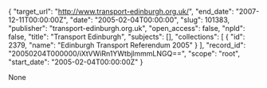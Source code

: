 {
  "target_url": "http://www.transport-edinburgh.org.uk/", 
  "end_date": "2007-12-11T00:00:00Z", 
  "date": "2005-02-04T00:00:00", 
  "slug": 101383, 
  "publisher": "transport-edinburgh.org.uk", 
  "open_access": false, 
  "npld": false, 
  "title": "Transport Edinburgh", 
  "subjects": [], 
  "collections": [
    {
      "id": 2379, 
      "name": "Edinburgh Transport Referendum 2005"
    }
  ], 
  "record_id": "20050204T000000/iXtVWiRn1YWtbjlmmmLNGQ==", 
  "scope": "root", 
  "start_date": "2005-02-04T00:00:00Z"
}

None